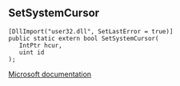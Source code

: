 ## SetSystemCursor

```
[DllImport("user32.dll", SetLastError = true)]
public static extern bool SetSystemCursor(
   IntPtr hcur,
   uint id
);
```

[Microsoft documentation](https://docs.microsoft.com/en-us/windows/win32/api/winuser/nf-winuser-setsystemcursor)
